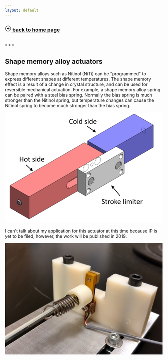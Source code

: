 ```yaml
---
layout: default
---
```


<h3><a href="./"><img src="assets/images/back.png" style="width:20px;height:20px;"> back to home page</a></h3>
<br>
* * *

## Shape memory alloy actuators

Shape memory alloys such as Nitinol (NiTi) can be "programmed" to express different shapes at different temperatures. The shape memory effect is a result of a change in crystal structure, and can be used for reversible mechanical actuation. For example, a shape memory alloy spring can be paired with a steel bias spring. Normally the bias spring is much stronger than the Nitinol spring, but temperature changes can cause the Nitinol spring to become much stronger than the bias spring.

<a href="assets/img/actuatorgif.gif" data-lightbox="image-1" data-title="This is a model of my heat-driven actuator. A Nitinol spring is initially in a cold reservoir and is pulled towards the hot reservoir by a relatively strong steel spring. Now in the hot reservoir, the Nitinol spring begins to heat up and becomes much more stiff, returning it to the cold reservoir. Spring plungers are used to limit the stroke of the actuation and to lock the springs in place during heating/cooling, making the motion more binary."><img src="assets/img/actuatorgif_small.gif" style=""></a>

I can't talk about my application for this actuator at this time because IP is yet to be filed; however, the work will be published in 2019.

<a href="assets/img/SMA.jpg" data-lightbox="image-1" data-title="The bronze object is a very sensitive load cell. I have used this setup to characterize the stiffness of Nitinol springs at varying temperatures. Accurate measurements of stiffness at different temperatures is critical for my Simulink model, which I'm using to predict the dynamics of the actuator."><img src="assets/img/SMA_small.jpg" style=""></a>
